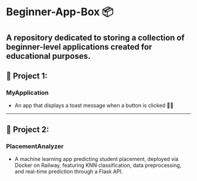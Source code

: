 # Beginner-App-Box 📦
A repository dedicated to storing a collection of beginner-level applications created for educational purposes.
---
## 🍎 Project 1:
### MyApplication
- An app that displays a toast message when a button is clicked 🍞🔘
---
## 🍎 Project 2:
### PlacementAnalyzer 
- A machine learning app predicting student placement, deployed via Docker on Railway, featuring KNN classification, data preprocessing, and real-time prediction through a Flask API.


